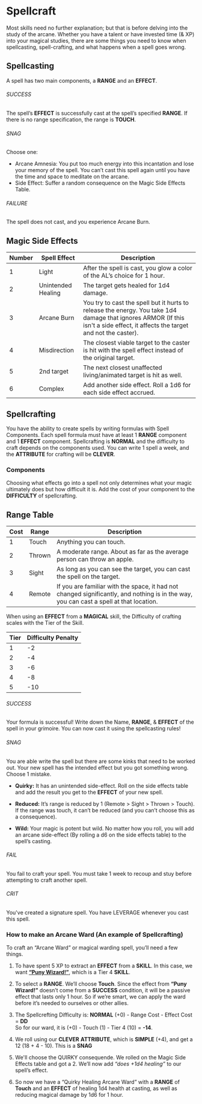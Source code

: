 # Spellcraft

Most skills need no further explanation; but that is before delving into the study of the arcane. Whether you have a talent or have invested time (& XP) into your magical studies, there are some things you need to know when spellcasting, spell-crafting, and what happens when a spell goes wrong.

## Spellcasting

A spell has two main components, a **RANGE** and an **EFFECT**.

###### SUCCESS

The spell’s **EFFECT** is successfully cast at the spell’s specified **RANGE**. If there is no range specification, the range is **TOUCH**.

###### SNAG  

Choose one:
- Arcane Amnesia: You put too much energy into this incantation and lose your memory of the spell. You can’t cast this spell again until you have the time and space to meditate on the arcane.  
- Side Effect: Suffer a random consequence on the Magic Side Effects Table.  
  
###### FAILURE

The spell does not cast, and you experience Arcane Burn.

## Magic Side Effects

|**Number**|**Spell Effect**|**Description**|
|---|---|---|
|1|Light|After the spell is cast, you glow a color of the AL’s choice for 1 hour.|
|2|Unintended Healing|The target gets healed for 1d4 damage.|
|3|Arcane Burn|You try to cast the spell but it hurts to release the energy. You take 1d4 damage that ignores ARMOR (If this isn't a side effect, it affects the target and not the caster).|
|4|Misdirection|The closest viable target to the caster is hit with the spell effect instead of the original target.|
|5|2nd target|The next closest unaffected living/animated target is hit as well.|
|6|Complex|Add another side effect. Roll a 1d6 for each side effect accrued.|

## Spellcrafting

You have the ability to create spells by writing formulas with Spell Components. Each spell formula must have at least 1 **RANGE** component and 1 **EFFECT** component. Spellcrafting is **NORMAL** and the difficulty to craft depends on the components used. You can write 1 spell a week, and the **ATTRIBUTE** for crafting will be **CLEVER**.

### Components

Choosing what effects go into a spell not only determines what your magic ultimately does but how difficult it is. Add the cost of your component to the **DIFFICULTY** of spellcrafting.

## Range Table

|**Cost**|**Range**|**Description**|
|---|---|---|
|1|Touch|Anything you can touch.|
|2|Thrown|A moderate range. About as far as the average person can throw an apple.|
|3|Sight|As long as you can see the target, you can cast the spell on the target.|
|4|Remote|If you are familiar with the space, it had not changed significantly, and nothing is in the way, you can cast a spell at that location.|

When using an **EFFECT** from a **MAGICAL** skill, the Difficulty of crafting scales with the Tier of the Skill.

|**Tier**|**Difficulty Penalty**|
|---|---|
|1|-2|
|2|-4|
|3|-6|
|4|-8|
|5|-10|

###### SUCCESS

Your formula is successful! Write down the Name, **RANGE**, & **EFFECT** of the spell in your grimoire. You can now cast it using the spellcasting rules!

###### SNAG

You are able write the spell but there are some kinks that need to be worked out. Your new spell has the intended effect but you got something wrong. Choose 1 mistake.

- **Quirky:** It has an unintended side-effect. Roll on the side effects table and add the result you get to the **EFFECT** of your new spell.

- **Reduced:** It’s range is reduced by 1 (Remote > Sight > Thrown > Touch). If the range was touch, it can’t be reduced (and you can’t choose this as a consequence).

- **Wild:** Your magic is potent but wild. No matter how you roll, you will add an arcane side-effect (By rolling a d6 on the side effects table) to the spell’s casting.

###### FAIL

You fail to craft your spell. You must take 1 week to recoup and stuy before attempting to craft another spell.

###### CRIT

You've created a signature spell. You have LEVERAGE whenever you cast this spell.

### How to make an Arcane Ward (An example of Spellcrafting)

To craft an “Arcane Ward” or magical warding spell, you’ll need a few things.

1) To have spent 5 XP to extract an **EFFECT** from a **SKILL**. In this case, we want [**“Puny Wizard!”**](https://www.thatowlguy.com/adventum/xp-shop/tier-4-skills), which is a Tier 4 **SKILL**.

2) To select a **RANGE**. We’ll choose **Touch**. Since the effect from **“Puny Wizard!”** doesn’t come from a **SUCCESS** condition, it will be a passive effect that lasts only 1 hour. So if we’re smart, we can apply the ward before it’s needed to ourselves or other allies.

3) The Spellcrefting Difficulty is: **NORMAL** (+0) - Range Cost - Effect Cost = **DD**  
So for our ward, it is (+0) - Touch (1) - Tier 4 (10) = **-14**.

1) We roll using our **CLEVER** **ATTRIBUTE**, which is **SIMPLE** (+4), and get a 12 (18 + 4 - 10). This is a **SNAG** 

2) We'll choose the QUIRKY consequende. We rolled on the Magic Side Effects table and got a 2. We’ll now add _“does +1d4 healing”_ to our spell’s effect.

3) So now we have a “Quirky Healing Arcane Ward” with a **RANGE** of **Touch** and an **EFFECT** of healing 1d4 health at casting, as well as reducing magical damage by 1d6 for 1 hour.
